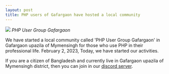 ```yaml
---
layout: post
title: PHP users of Gafargaon have hosted a local community 
---
```

![](https://raw.githubusercontent.com/sakhsain/sakhsain.github.io/master/images/phpuggafaon.png)
*PHP User Group Gafargaon*

We have started a local community called 'PHP User Group Gafargaon' in Gafargaon upazila of Mymensingh  for those who use PHP in their professional life. February 2, 2023, Today, we have started our activities.

If you are a citizen of Bangladesh and currently live in Gafargaon upazila of Mymensingh district, then you can join in our <a href="https://discord.gg/xHhu5A3u">discord server</a>.
